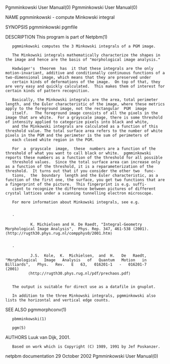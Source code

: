 Pgmminkowski User Manual(0)                                                                                                                                                       Pgmminkowski User Manual(0)



NAME
       pgmminkowski - compute Minkowski integral


SYNOPSIS
       pgmminkowski pgmfile


DESCRIPTION
       This program is part of Netpbm(1)

       pgmminkowski computes the 3 Minkowski integrals of a PGM image.

       The Minkowski integrals mathematically characterize the shapes in the image and hence are the basis of "morphological image analysis."

       Hadwiger's  theorem  has  it that these integrals are the only motion-invariant, additive and conditionally continuous functions of a two-dimensional image, which means that they are preserved under
       certain kinds of deformations of the image.  On top of that, they are very easy and quickly calculated.  This makes them of interest for certain kinds of pattern recognition.

       Basically, the Minkowski integrals are the area, total perimeter length, and the Euler characteristic of the image, where these metrics apply to the foreground image, not the rectangular  PGM  image
       itself.   The foreground image consists of all the pixels in the image that are white.  For a grayscale image, there is some threshold of intensity applied to categorize pixels into black and white,
       and the Minkowski integrals are calculated as a function of this threshold value. The total surface area refers to the number of white pixels in the PGM and the perimeter is the sum of perimeters of
       each closed white region in the PGM.

       For  a  grayscale  image,  these  numbers are a function of the threshold of what you want to call black or white.  pgmminkowski reports these numbers as a function of the threshold for all possible
       threshold values.  Since the total surface area can increase only as a function of the threshold, it is a reparameterization of the threshold.  It turns out that if you consider the other two  func-
       tions,  the  boundary  length and the Euler characteristic, as a function of the first one, the surface, you get two functions that are a fingerprint of the picture.  This fingerprint is e.g. suffi-
       cient to recognize the difference between pictures of different crystal lattices under a scanning tunnelling electron microscope.

       For more information about Minkowski integrals, see e.g.


       ·

               K. Michielsen and H. De Raedt, "Integral-Geometry Morphological Image Analysis",  Phys. Rep. 347, 461-538 (2001).  ⟨http://rugth30.phys.rug.nl/compphys0/2001.htm⟩


       ·

               J.S.  Kole,  K.  Michielsen,  and  H.   De   Raedt,   "Morphological   Image   Analysis   of   Quantum   Motion   in   Billiards",   Phys.   Rev.   E   63,   016201-1   -   016201-7   (2001)
              ⟨http://rugth30.phys.rug.nl/pdf/prechaos.pdf⟩


       The output is suitable for direct use as a datafile in gnuplot.

       In addition to the three Minkowski integrals, pgmminkowski also lists the horizontal and vertical edge counts.




SEE ALSO
       pgmmorphconv(1)

       pbmminkowski(1)

       pgm(5)



AUTHORS
       Luuk van Dijk, 2001.

       Based on work which is Copyright (C) 1989, 1991 by Jef Poskanzer.



netpbm documentation                                                                           29 October 2002                                                                    Pgmminkowski User Manual(0)
